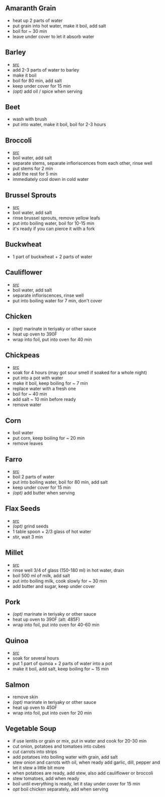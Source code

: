 ## Amaranth Grain

- heat up 2 parts of water
- put grain into hot water, make it boil, add salt
- boil for ~ 30 min
- leave under cover to let it absorb water

## Barley

- [src](http://ru.wikihow.com/%D0%BF%D1%80%D0%B8%D0%B3%D0%BE%D1%82%D0%BE%D0%B2%D0%B8%D1%82%D1%8C-%D1%8F%D1%87%D0%BC%D0%B5%D0%BD%D1%8C)
- add 2-3 parts of water to barley
- make it boil
- boil for 80 min, add salt
- keep under cover for 15 min
- _(opt)_ add oil / spice when serving

## Beet

- wash with brush
- put into water, make it boil, boil for 2-3 hours

## Broccoli

- _[src](http://ru.wikihow.com/%D0%B2%D0%B0%D1%80%D0%B8%D1%82%D1%8C-%D0%B1%D1%80%D0%BE%D0%BA%D0%BA%D0%BE%D0%BB%D0%B8)_
- boil water, add salt
- separate stems, separate infloriscences from each other, rinse well
- put stems for 2 min
- add the rest for 5 min
- immediately cool down in cold water

## Brussel Sprouts

- [src](http://ru.wikihow.com/%D0%BF%D1%80%D0%B8%D0%B3%D0%BE%D1%82%D0%BE%D0%B2%D0%B8%D1%82%D1%8C-%D0%B1%D1%80%D1%8E%D1%81%D1%81%D0%B5%D0%BB%D1%8C%D1%81%D0%BA%D1%83%D1%8E-%D0%BA%D0%B0%D0%BF%D1%83%D1%81%D1%82%D1%83)
- boil water, add salt
- rinse brussel sprouts, remove yellow leafs
- put into boiling water, boil for 10-15 min
- it's ready if you can pierce it with a fork

## Buckwheat

- 1 part of buckwheat + 2 parts of water

## Cauliflower

- _[src](http://www.yourlifestyle.ru/kulinariya/994-kak-skolko-varit-cvetnuyu-kapustu.html)_
- boil water, add salt
- separate infloriscences, rinse well
- put into boiling water for 7 min, don't cover

## Chicken

- _(opt)_ marinate in teriyaky or other sauce
- heat up oven to 390F
- wrap into foil, put into oven for 40 min

## Chickpeas

- [src](http://skolkovarim.ru/krupy/recepty-vkusnyx-supov-iz-nuta.html)
- soak for 4 hours (may got sour smell if soaked for a whole night)
- put into a pot with water
- make it boil, keep boiling for ~ 7 min
- replace water with a fresh one
- boil for ~ 40 min
- add salt ~ 10 min before ready
- remove water

## Corn

- boil water
- put corn, keep boiling for ~ 20 min
- remove leaves

## Farro

- [src](http://woman365.ru/recipes/kasha-iz-polby/)
- boil 2 parts of water
- put into boiling water, boil for 80 min, add salt
- keep under cover for 15 min
- _(opt)_ add butter when serving

## Flax Seeds

- [src](http://100trav.su/zdorovoe-pitanie/lnyanaya-kasha-v-chem-polza-retsept-prigotovleniya-lnyanoj-kashi.html)
- _(opt)_ grind seeds
- 1 table spoon + 2/3 glass of hot water
- stir, wait 3 min

## Millet

- [src](http://woman365.ru/recipes/pshennaya-kasha/)
- rinse well 3/4 of glass (150-180 ml) in hot water, drain
- boil 500 ml of milk, add salt
- put into boiling milk, cook slowly for ~ 30 min
- add butter and sugar, keep under cover

## Pork

- _(opt)_ marinate in teriyaky or other sauce
- heat up oven to 390F (alt: 485F)
- wrap into foil, put into oven for 40-60 min

## Quinoa

- _[src](http://skolkovarim.ru/krupy/i-dazhe-kinoa-mozhno-vkusno-prigotovit.html)_
- soak for several hours
- put 1 part of quinoa + 2 parts of water into a pot
- make it boil, add salt, keep boiling for ~ 15 min

## Salmon

- remove skin
- _(opt)_ marinate in teriyaky or other sauce
- heat up oven to 450F
- wrap into foil, put into oven for 20 min

## Vegetable Soup

- if use lentils or grain or mix, put in water and cook for 20-30 min
- cut onion, potatoes and tomatoes into cubes
- cut carrots into strips
- add potatoes into boiling water with grain, add salt
- stew onion and carrots with oil, when ready add garlic, dill, pepper and let it stew a little bit more
- when potatoes are ready, add stew, also add cauliflower or broccoli
- stew tomatoes, add when ready
- boil until everything is ready, let it stay under cover for 15 min
- _opt_ boil chicken separately, add when serving
